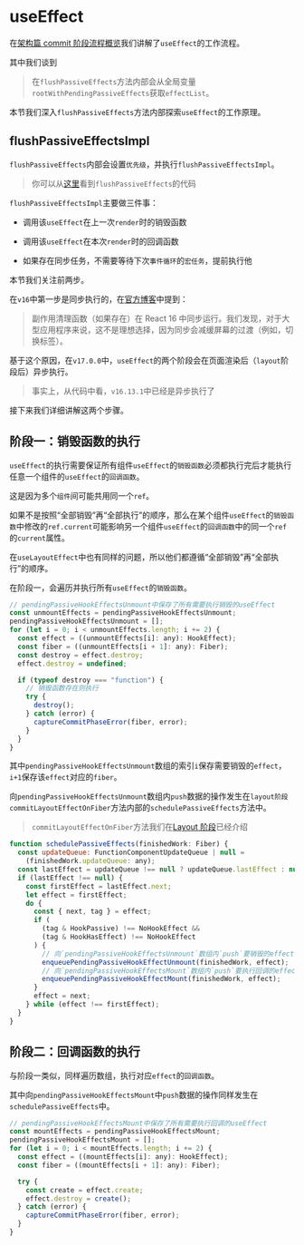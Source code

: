 # useEffect

在[架构篇 commit 阶段流程概览](../renderer/prepare.html)我们讲解了`useEffect`的工作流程。

其中我们谈到

> 在`flushPassiveEffects`方法内部会从全局变量`rootWithPendingPassiveEffects`获取`effectList`。

本节我们深入`flushPassiveEffects`方法内部探索`useEffect`的工作原理。

## flushPassiveEffectsImpl

`flushPassiveEffects`内部会设置`优先级`，并执行`flushPassiveEffectsImpl`。

> 你可以从[这里](https://github.com/facebook/react/blob/1fb18e22ae66fdb1dc127347e169e73948778e5a/packages/react-reconciler/src/ReactFiberWorkLoop.old.js#L2458)看到`flushPassiveEffects`的代码

`flushPassiveEffectsImpl`主要做三件事：

- 调用该`useEffect`在上一次`render`时的销毁函数

- 调用该`useEffect`在本次`render`时的回调函数

- 如果存在同步任务，不需要等待下次`事件循环`的`宏任务`，提前执行他

本节我们关注前两步。

在`v16`中第一步是同步执行的，在[官方博客](https://zh-hans.reactjs.org/blog/2020/08/10/react-v17-rc.html#effect-cleanup-timing)中提到：

> 副作用清理函数（如果存在）在 React 16 中同步运行。我们发现，对于大型应用程序来说，这不是理想选择，因为同步会减缓屏幕的过渡（例如，切换标签）。

基于这个原因，在`v17.0.0`中，`useEffect`的两个阶段会在页面渲染后（`layout`阶段后）异步执行。

> 事实上，从代码中看，`v16.13.1`中已经是异步执行了

接下来我们详细讲解这两个步骤。

## 阶段一：销毁函数的执行

`useEffect`的执行需要保证所有组件`useEffect`的`销毁函数`必须都执行完后才能执行任意一个组件的`useEffect`的`回调函数`。

这是因为多个`组件`间可能共用同一个`ref`。

如果不是按照“全部销毁”再“全部执行”的顺序，那么在某个组件`useEffect`的`销毁函数`中修改的`ref.current`可能影响另一个组件`useEffect`的`回调函数`中的同一个`ref`的`current`属性。

在`useLayoutEffect`中也有同样的问题，所以他们都遵循“全部销毁”再“全部执行”的顺序。

在阶段一，会遍历并执行所有`useEffect`的`销毁函数`。

```js
// pendingPassiveHookEffectsUnmount中保存了所有需要执行销毁的useEffect
const unmountEffects = pendingPassiveHookEffectsUnmount;
pendingPassiveHookEffectsUnmount = [];
for (let i = 0; i < unmountEffects.length; i += 2) {
  const effect = ((unmountEffects[i]: any): HookEffect);
  const fiber = ((unmountEffects[i + 1]: any): Fiber);
  const destroy = effect.destroy;
  effect.destroy = undefined;

  if (typeof destroy === "function") {
    // 销毁函数存在则执行
    try {
      destroy();
    } catch (error) {
      captureCommitPhaseError(fiber, error);
    }
  }
}
```

其中`pendingPassiveHookEffectsUnmount`数组的索引`i`保存需要销毁的`effect`，`i+1`保存该`effect`对应的`fiber`。

向`pendingPassiveHookEffectsUnmount`数组内`push`数据的操作发生在`layout阶段` `commitLayoutEffectOnFiber`方法内部的`schedulePassiveEffects`方法中。

> `commitLayoutEffectOnFiber`方法我们在[Layout 阶段](../renderer/layout.html#commitlayouteffectonfiber)已经介绍

```js
function schedulePassiveEffects(finishedWork: Fiber) {
  const updateQueue: FunctionComponentUpdateQueue | null =
    (finishedWork.updateQueue: any);
  const lastEffect = updateQueue !== null ? updateQueue.lastEffect : null;
  if (lastEffect !== null) {
    const firstEffect = lastEffect.next;
    let effect = firstEffect;
    do {
      const { next, tag } = effect;
      if (
        (tag & HookPassive) !== NoHookEffect &&
        (tag & HookHasEffect) !== NoHookEffect
      ) {
        // 向`pendingPassiveHookEffectsUnmount`数组内`push`要销毁的effect
        enqueuePendingPassiveHookEffectUnmount(finishedWork, effect);
        // 向`pendingPassiveHookEffectsMount`数组内`push`要执行回调的effect
        enqueuePendingPassiveHookEffectMount(finishedWork, effect);
      }
      effect = next;
    } while (effect !== firstEffect);
  }
}
```

## 阶段二：回调函数的执行

与阶段一类似，同样遍历数组，执行对应`effect`的`回调函数`。

其中向`pendingPassiveHookEffectsMount`中`push`数据的操作同样发生在`schedulePassiveEffects`中。

```js
// pendingPassiveHookEffectsMount中保存了所有需要执行回调的useEffect
const mountEffects = pendingPassiveHookEffectsMount;
pendingPassiveHookEffectsMount = [];
for (let i = 0; i < mountEffects.length; i += 2) {
  const effect = ((mountEffects[i]: any): HookEffect);
  const fiber = ((mountEffects[i + 1]: any): Fiber);

  try {
    const create = effect.create;
    effect.destroy = create();
  } catch (error) {
    captureCommitPhaseError(fiber, error);
  }
}
```
